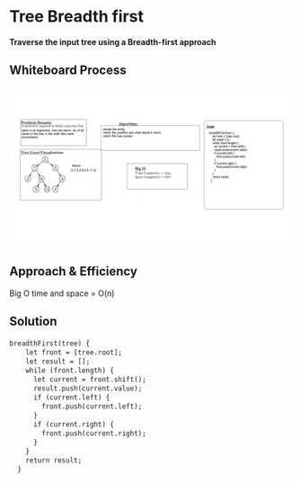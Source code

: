# Tree Breadth first
#### Traverse the input tree using a Breadth-first approach
## Whiteboard Process
![breadthFirst](./breadthFirst.jpg)

## Approach & Efficiency
Big O time and space = O(n)
## Solution
```
breadthFirst(tree) {
    let front = [tree.root];
    let result = [];
    while (front.length) {
      let current = front.shift();
      result.push(current.value);
      if (current.left) {
        front.push(current.left);
      }
      if (current.right) {
        front.push(current.right);
      }
    }
    return result;
  }
